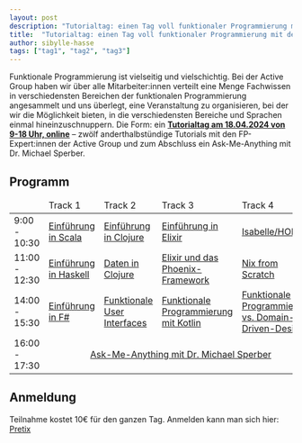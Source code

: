 ```yaml
---
layout: post
description: "Tutorialtag: einen Tag voll funktionaler Programmierung mit der AG"
title:  "Tutorialtag: einen Tag voll funktionaler Programmierung mit der AG"
author: sibylle-hasse
tags: ["tag1", "tag2", "tag3"]
---
```



Funktionale Programmierung ist vielseitig und vielschichtig. Bei der
Active Group haben wir über alle Mitarbeiter:innen verteilt eine Menge
Fachwissen in verschiedensten Bereichen der funktionalen
Programmierung angesammelt und uns überlegt, eine Veranstaltung zu
organisieren, bei der wir die Möglichkeit bieten, in die
verschiedensten Bereiche und Sprachen einmal hineinzuschnuppern. Die
Form: ein [**Tutorialtag am 18.04.2024 von 9-18 Uhr, online**](https://www.active-group.de/tutorialtag/2024/)
– zwölf anderthalbstündige Tutorials mit den FP-Expert:innen der Active Group und zum
Abschluss ein Ask-Me-Anything mit Dr. Michael Sperber.

<!-- more start -->

<!-- Das ist auch die Syntax für Kommentare, die im HTML nachher
auftauchen. -->

## Programm ##


<table>
  <thead>
    <tr>
      <td style="width: 12%"></td>
      <td style="width: 22%">Track 1</td>
      <td style="width: 22%">Track 2</td>
      <td style="width: 22%">Track 3</td>
      <td style="width: 22%">Track 4</td>
    </tr>
  </thead>

  <tbody>
    <tr>
      <td>9:00 - 10:30</td>
      <td><a title="Einführung in Scala" href="scala/">Einführung in Scala</a></td>
      <td><a title="Einführung in Clojure" href="clojure/">Einführung in Clojure</a></td>
      <td><a title="Einführung in Elixir" href="elixir/">Einführung in Elixir</a></td>
      <td><a title="Isabelle/HOL" href="isabelle/">Isabelle/HOL</a></td>
    </tr>
    <tr>
      <td>11:00 - 12:30</td>
      <td><a title="Einführung in Haskell" href="haskell/">Einführung in Haskell</a></td>
      <td><a title="Daten in Clojure" href="clojure-data/">Daten in Clojure</a></td>
      <td><a title="Elixir und das Phoenix-Framework" href="elixir-phoenix/">Elixir und das Phoenix-Framework</a></td>
      <td><a title="Nix from Scratch" href="nix/">Nix from Scratch</a></td>
    </tr>
    <tr>
      <td>14:00 - 15:30</td>
      <td><a title="Einführung in F-Sharp" href="https://www.active-group.de/tutorialtag/2024/fsharp/">Einführung in F#</a></td>
      <td><a title="Funktionale User Interfaces" href="https://www.active-group.de/tutorialtag/2024/ui/">Funktionale User Interfaces</a></td>
      <td><a title="Funktionale Programmierung mit Kotlin" href="https://www.active-group.de/tutorialtag/2024/kotlin/">Funktionale Programmierung mit Kotlin</a></td>
      <td><a title="Funktionale Programmierung vs. Domain-Driven-Design" href="https://www.active-group.de/tutorialtag/2024/ddd/">Funktionale Programmierung vs. Domain-Driven-Design</a></td>
    </tr>
    <tr>
      <td>16:00 - 17:30</td>
      <td colspan="4" style="text-align: center;"><a title="Ask-Me-Anything mit Dr. Michael Sperber" href="https://www.active-group.de/tutorialtag/2024/ama/">Ask-Me-Anything mit Dr. Michael Sperber</a></td>
    </tr>
  </tbody>
</table>


## Anmeldung ##

Teilnahme kostet 10€ für den ganzen Tag. Anmelden kann man sich hier: [Pretix](https://pretix.eu/activegroupgmbh/tutorialtag2024/)

<!-- more end -->

